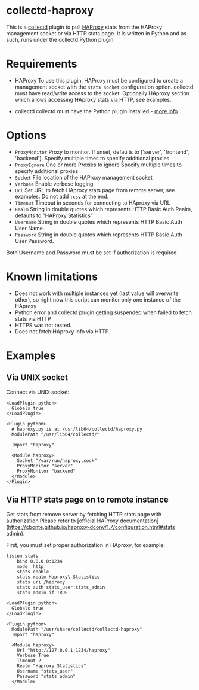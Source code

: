 # collectd-haproxy

This is a [collectd](http://collectd.org/) plugin to pull [HAProxy](http://haproxy.1wt.eu) stats from the HAProxy management socket or via HTTP stats page.
It is written in Python and as such, runs under the collectd Python plugin.

# Requirements

* HAProxy
  To use this plugin, HAProxy must be configured to create a management socket with the `stats socket`
  configuration option. collectd must have read/write access to the socket.
  Optionally HAproxy section which allows accessing HAproxy stats via HTTP, see examples.

* collectd
  collectd must have the Python plugin installed - [more info](http://collectd.org/documentation/manpages/collectd-python.5.shtml)

# Options
* `ProxyMonitor`
Proxy to monitor. If unset, defaults to ['server', 'frontend', 'backend'].
Specify multiple times to specify additional proxies
* `ProxyIgnore`
One or more Proxies to ignore
 Specify multiple times to specify additional proxies
* `Socket`
File location of the HAProxy management socket
* `Verbose`
Enable verbose logging
* `Url`
Set URL to fetch HAproxy stats page from remote server, see examples.
Do not add `;csv` at the end.
* `Timeout`
Timeout in seconds for connecting to HAproxy via URL
* `Realm`
String in double quotes which represents HTTP Basic Auth Realm, defaults to "HAProxy Statistics"
* `Username`
String in double quotes which represents HTTP Basic Auth User Name.
* `Password`
String in double quotes which represents HTTP Basic Auth User Password.

Both Username and Password must be set if authorization is required

# Known limitations
* Does not work with multiple instances yet (last value will overwrite other), so right now this script can monitor only one instance of the HAproxy
* Python error and collectd plugin getting suspended when failed to fetch stats via HTTP
* HTTPS was not tested.
* Does not fetch HAproxy info via HTTP.

# Examples

## Via UNIX socket

Connect via UNIX socket:

```text
<LoadPlugin python>
  Globals true
</LoadPlugin>

<Plugin python>
  # haproxy.py is at /usr/lib64/collectd/haproxy.py
  ModulePath "/usr/lib64/collectd/"

  Import "haproxy"

  <Module haproxy>
    Socket "/var/run/haproxy.sock"
    ProxyMonitor "server"
    ProxyMonitor "backend"
  </Module>
</Plugin>
```

## Via HTTP stats page on to remote instance

Get stats from remove server by fetching HTTP stats page with authorization
Please refer to [official HAProxy documentation](https://cbonte.github.io/haproxy-dconv/1.7/configuration.html#stats admin).

First, you must set proper authorization in HAproxy, for example:

```text
listen stats
    bind 0.0.0.0:1234
    mode  http
    stats enable
    stats realm Haproxy\ Statistics
    stats uri /haproxy
    stats auth stats_user:stats_admin
    stats admin if TRUE

```

```text
<LoadPlugin python>
  Globals true
</LoadPlugin>

<Plugin python>
  ModulePath "/usr/share/collectd/collectd-haproxy"
  Import "haproxy"

  <Module haproxy>
    Url "http://127.0.0.1:1234/haproxy"
    Verbose True
    Timeout 2
    Realm "Haproxy Statistics"
    Username "stats_user"
    Password "stats_admin"
  </Module>

```
